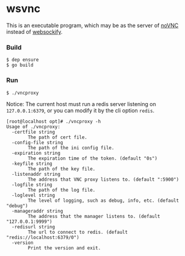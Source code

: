 # wsvnc

This is an executable program, which may be as the server of [noVNC](https://github.com/novnc/noVNC) instead of [websockify](https://github.com/novnc/websockify).

### Build

```shell
$ dep ensure
$ go build
```

### Run

```shell
$ ./vncproxy
```

Notice: The current host must run a redis server listening on `127.0.0.1:6379`, or you can modify it by the cli option `redis`.

```shell
[root@localhost opt]# ./vncproxy -h
Usage of ./vncproxy:
  -certfile string
        The path of cert file.
  -config-file string
        The path of the ini config file.
  -expiration string
        The expiration time of the token. (default "0s")
  -keyfile string
        The path of the key file.
  -listenaddr string
        The address that VNC proxy listens to. (default ":5900")
  -logfile string
        The path of the log file.
  -loglevel string
        The level of logging, such as debug, info, etc. (default "debug")
  -manageraddr string
        The address that the manager listens to. (default "127.0.0.1:9999")
  -redisurl string
        The url to connect to redis. (default "redis://localhost:6379/0")
  -version
        Print the version and exit.
```
